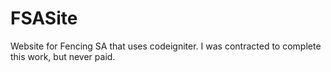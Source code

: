 FSASite
=======

Website for Fencing SA that uses codeigniter. I was contracted to complete this work, but never paid.
